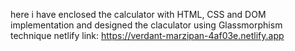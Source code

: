 here i have enclosed the calculator with HTML, CSS and DOM implementation and designed the claculator using Glassmorphism technique
netlify link: https://verdant-marzipan-4af03e.netlify.app
